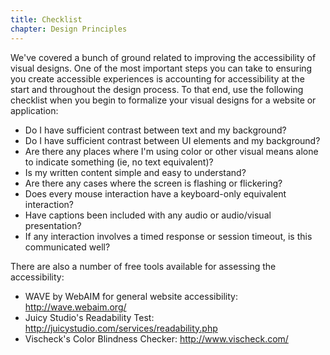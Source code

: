 ```yaml
---
title: Checklist
chapter: Design Principles
---
```

We've covered a bunch of ground related to improving the accessibility of visual designs. One of the most important steps you can take to ensuring you create accessible experiences is accounting for accessibility at the start and throughout the design process. To that end, use the following checklist when you begin to formalize your visual designs for a website or application:

- Do I have sufficient contrast between text and my background?
- Do I have sufficient contrast between UI elements and my background?
- Are there any places where I'm using color or other visual means alone to indicate something (ie, no text equivalent)?
- Is my written content simple and easy to understand?
- Are there any cases where the screen is flashing or flickering?
- Does every mouse interaction have a keyboard-only equivalent interaction?
- Have captions been included with any audio or audio/visual presentation?
- If any interaction involves a timed response or session timeout, is this communicated well?

There are also a number of free tools available for assessing the accessibility:

- WAVE by WebAIM for general website accessibility: <http://wave.webaim.org/>
- Juicy Studio's Readability Test: <http://juicystudio.com/services/readability.php>
- Vischeck's Color Blindness Checker: <http://www.vischeck.com/>
